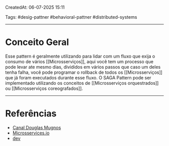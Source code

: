 CreatedAt: 06-07-2025 15:11

Tags: #desig-pattner #behavioral-pattner #distributed-systems

---
# Conceito Geral
Esse pattern é geralmente utilizando para lidar com um fluxo que exija o consumo de vários [[Microsserviços]], aqui você tem um processo que pode levar ate mesmo dias, divididos em vários passos que caso um deles tenha falha, você pode programar o rollback de todos os [[Microsserviços]] que já foram executados durante esse fluxo.
O SAGA Pattern pode ser implementado utilizando os conceitos de [[Microsserviços orquestrados]] ou [[Microsserviços coreografados]].

---
# Referências
- [Canal Douglas Mugnos](https://www.youtube.com/watch?v=FEXtev8rEYM)
- [Microsservices.io](https://microservices.io/patterns/data/saga.html)
- [dev](https://dev.to/thiagosilva95/saga-pattern-para-microservices-2pb6)
